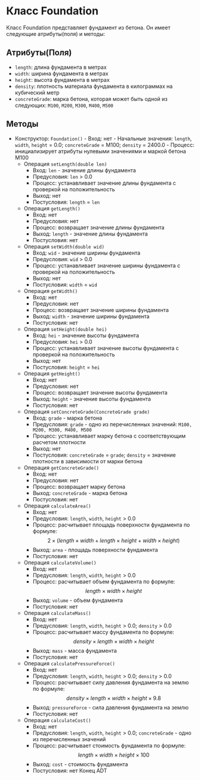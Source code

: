 # Класс Foundation

Класс Foundation представляет фундамент из бетона. Он имеет следующие атрибуты(поля) и методы:

## Атрибуты(Поля)

- `length`: длина фундамента в метрах
- `width`: ширина фундамента в метрах
- `height`: высота фундамента в метрах
- `density`: плотность материала фундамента в килограммах на кубический метр
- `concreteGrade`: марка бетона, которая может быть одной из следующих: `M100`, `M200`, `M300`, `M400`, `M500`

## Методы
- Конструктор: `Foundation()`
        - Вход: нет
        - Начальные значения: `length`, `width`, `height` = 0.0; `concreteGrade` = M100; `density` = 2400.0
        - Процесс: инициализирует атрибуты нулевыми значениями и маркой бетона M100
    - Операция `setLength(double len)`
        - Вход: `len` - значение длины фундамента
        - Предусловия: `len` > 0.0
        - Процесс: устанавливает значение длины фундамента с проверкой на положительность
        - Выход: нет
        - Постусловия: `length` = `len`
    - Операция `getLength()`
        - Вход: нет
        - Предусловия: нет
        - Процесс: возвращает значение длины фундамента
        - Выход: `length` - значение длины фундамента
        - Постусловия: нет
    - Операция `setWidth(double wid)`
        - Вход: `wid` - значение ширины фундамента
        - Предусловия: `wid` > 0.0
        - Процесс: устанавливает значение ширины фундамента с проверкой на положительность
        - Выход: нет
        - Постусловия: `width` = `wid`
    - Операция `getWidth()`
        - Вход: нет
        - Предусловия: нет
        - Процесс: возвращает значение ширины фундамента
        - Выход: `width` - значение ширины фундамента
        - Постусловия: нет
    - Операция `setHeight(double hei)`
        - Вход: `hei` - значение высоты фундамента
        - Предусловия: `hei` > 0.0
        - Процесс: устанавливает значение высоты фундамента с проверкой на положительность
        - Выход: нет
        - Постусловия: `height` = `hei`
    - Операция `getHeight()`
        - Вход: нет
        - Предусловия: нет
        - Процесс: возвращает значение высоты фундамента
        - Выход: `height` - значение высоты фундамента
        - Постусловия: нет
    - Операция `setConcreteGrade(ConcreteGrade grade)`
        - Вход: `grade` - марка бетона
        - Предусловия: `grade` - одно из перечисленных значений: `M100, М200, М300, М400, М500`
        - Процесс: устанавливает марку бетона с соответствующим расчетом плотности
        - Выход: нет
        - Постусловия: `concreteGrade` = `grade`; `density` = значение плотности в зависимости от марки бетона
    - Операция `getConcreteGrade()`
        - Вход: нет
        - Предусловия: нет
        - Процесс: возвращает марку бетона
        - Выход: `concreteGrade` - марка бетона
        - Постусловия: нет
    - Операция `calculateArea()`
        - Вход: нет
        - Предусловия: `length`, `width`, `height` > 0.0
        - Процесс: расчитывает площадь поверхности фундамента по формуле: $$2 \times (length \times width + length \times height + width \times height)$$
        - Выход: `area` - площадь поверхности фундамента
        - Постусловия: нет
    - Операция `calculateVolume()`
        - Вход: нет
        - Предусловия: `length`, `width`, `height` > 0.0
        - Процесс: расчитывает объем фундамента по формуле: $$length \times width \times height$$
        - Выход: `volume` - объем фундамента
        - Постусловия: нет
    - Операция `calculateMass()`
        - Вход: нет
        - Предусловия: `length`, `width`, `height` > 0.0; `density` > 0.0
        - Процесс: расчитывает массу фундамента по формуле: $$density \times length \times width \times height$$
        - Выход: `mass` - масса фундамента
        - Постусловия: нет
    - Операция `calculatePressureForce()`
        - Вход: нет
        - Предусловия: `length`, `width`, `height` > 0.0; `density` > 0.0
        - Процесс: расчитывает силу давления фундамента на землю по формуле: $$density \times length \times width \times height \times 9.8$$
        - Выход: `pressureForce` - сила давления фундамента на землю
        - Постусловия: нет
    - Операция `calculateCost()`
        - Вход: нет
        - Предусловия: `length`, `width`, `height` > 0.0; `concreteGrade` - одно из перечисленных значений
        - Процесс: расчитывает стоимость фундамента по формуле: $$length \times width \times height \times 100$$
        - Выход: `cost` - стоимость фундамента
        - Постусловия: нет
      Конец ADT 
